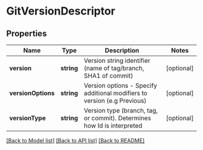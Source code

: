 # GitVersionDescriptor

## Properties
Name | Type | Description | Notes
------------ | ------------- | ------------- | -------------
**version** | **string** | Version string identifier (name of tag/branch, SHA1 of commit) | [optional] 
**versionOptions** | **string** | Version options - Specify additional modifiers to version (e.g Previous) | [optional] 
**versionType** | **string** | Version type (branch, tag, or commit). Determines how Id is interpreted | [optional] 

[[Back to Model list]](../README.md#documentation-for-models) [[Back to API list]](../README.md#documentation-for-api-endpoints) [[Back to README]](../README.md)


